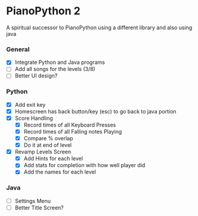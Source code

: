 # PianoPython 2
A spiritual successor to PianoPython using a different library and also using java

### General
- [x] Integrate Python and Java programs
- [ ] Add all songs for the levels (3/8)  
- [ ] Better UI design?
### Python
- [x] Add exit key
- [x] Homescreen has back button/key (esc) to go back to java portion
- [x] Score Handling
    - [x] Record times of all Keyboard Presses
    - [x] Record times of all Falling notes Playing
    - [x] Compare % overlap
    - [x] Do it at end of level
- [x] Revamp Levels Screen
    - [x] Add Hints for each level
    - [x] Add stats for completion with how well player did
    - [x] Add the names for each level

### Java
- [ ] Settings Menu
- [ ] Better Title Screen?  
